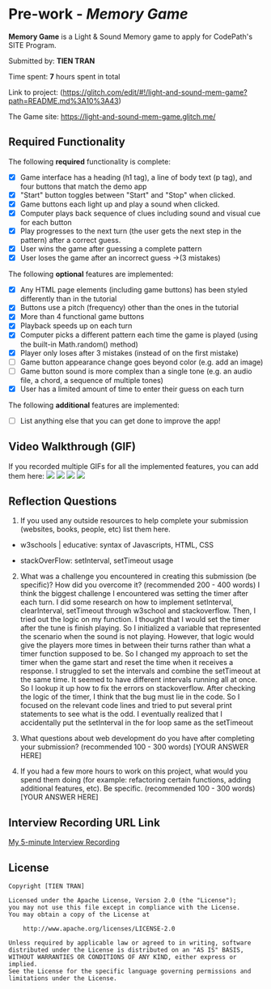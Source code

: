 # Pre-work - *Memory Game*

**Memory Game** is a Light & Sound Memory game to apply for CodePath's SITE Program. 

Submitted by: **TIEN TRAN**

Time spent: **7** hours spent in total

Link to project: (https://glitch.com/edit/#!/light-and-sound-mem-game?path=README.md%3A10%3A43)

The Game site: https://light-and-sound-mem-game.glitch.me/


## Required Functionality

The following **required** functionality is complete:

* [x] Game interface has a heading (h1 tag), a line of body text (p tag), and four buttons that match the demo app
* [x] "Start" button toggles between "Start" and "Stop" when clicked. 
* [x] Game buttons each light up and play a sound when clicked. 
* [x] Computer plays back sequence of clues including sound and visual cue for each button
* [x] Play progresses to the next turn (the user gets the next step in the pattern) after a correct guess. 
* [x] User wins the game after guessing a complete pattern
* [x] User loses the game after an incorrect guess ->(3 mistakes)

The following **optional** features are implemented:

* [x] Any HTML page elements (including game buttons) has been styled differently than in the tutorial
* [x] Buttons use a pitch (frequency) other than the ones in the tutorial
* [x] More than 4 functional game buttons
* [x] Playback speeds up on each turn
* [x] Computer picks a different pattern each time the game is played (using the built-in Math.random() method)
* [x] Player only loses after 3 mistakes (instead of on the first mistake)
* [ ] Game button appearance change goes beyond color (e.g. add an image)
* [ ] Game button sound is more complex than a single tone (e.g. an audio file, a chord, a sequence of multiple tones)
* [x] User has a limited amount of time to enter their guess on each turn

The following **additional** features are implemented:

- [ ] List anything else that you can get done to improve the app!

## Video Walkthrough (GIF)

If you recorded multiple GIFs for all the implemented features, you can add them here:
![](gif1-link-here)
![](gif2-link-here)
![](gif3-link-here)
![](gif4-link-here)

## Reflection Questions
1. If you used any outside resources to help complete your submission (websites, books, people, etc) list them here. 

  - w3schools | educative: syntax of Javascripts, HTML, CSS
    
  - stackOverFlow: setInterval, setTimeout usage


2. What was a challenge you encountered in creating this submission (be specific)? How did you overcome it? (recommended 200 - 400 words) 
I think the biggest challenge I encountered was setting the timer after each turn. I did some research on how to implement setInterval, clearInterval, setTimeout through w3school and stackoverflow. 
Then, I tried out the logic on my function. I thought that I would set the timer after the tune is finish playing. So I initialized a variable that represented the scenario when the sound is not playing.
However, that logic would give the players more times in between their turns rather than what a timer function supposed to be. So I changed my approach to set the timer when the game start and reset the time
when it receives a response. I struggled to set the intervals and combine the setTimeout at the same time. It seemed to have different intervals running all at once. So I lookup it up how to fix the errors on stackoverflow.
After checking the logic of the timer, I think that the bug must lie in the code. So I focused on the relevant code lines and tried to put several print statements to see what is the odd. I eventually realized that I accidentally
put the setInterval in the for loop same as the setTimeout

3. What questions about web development do you have after completing your submission? (recommended 100 - 300 words) 
[YOUR ANSWER HERE]

4. If you had a few more hours to work on this project, what would you spend them doing (for example: refactoring certain functions, adding additional features, etc). Be specific. (recommended 100 - 300 words) 
[YOUR ANSWER HERE]



## Interview Recording URL Link

[My 5-minute Interview Recording](your-link-here)


## License

    Copyright [TIEN TRAN]

    Licensed under the Apache License, Version 2.0 (the "License");
    you may not use this file except in compliance with the License.
    You may obtain a copy of the License at

        http://www.apache.org/licenses/LICENSE-2.0

    Unless required by applicable law or agreed to in writing, software
    distributed under the License is distributed on an "AS IS" BASIS,
    WITHOUT WARRANTIES OR CONDITIONS OF ANY KIND, either express or implied.
    See the License for the specific language governing permissions and
    limitations under the License.